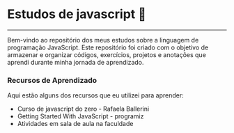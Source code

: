 <h1><b>Estudos de javascript 🌿</b></h1>
<hr>
<p> Bem-vindo ao repositório dos meus estudos sobre a linguagem de programação JavaScript. Este repositório foi criado com o objetivo de armazenar e organizar códigos, exercícios, projetos e anotações que aprendi durante minha jornada de aprendizado. </p>
<h3>Recursos de Aprendizado</h3>
<p>Aqui estão alguns dos recursos que eu utilizei para aprender:</p>
<ul>
  <li>Curso de javascript do zero - Rafaela Ballerini</li>
  <li>Getting Started With JavaScript - programiz</li>
  <li>Atividades em sala de aula na faculdade</li>
</ul>
